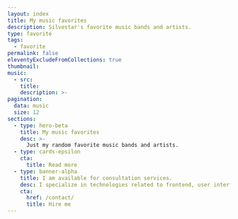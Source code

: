 ```yaml
---
layout: index
title: My music favorites
description: Silvestar's favorite music bands and artists.
type: favorite
tags:
  - favorite
permalink: false
eleventyExcludeFromCollections: true
thumbnail:
music:
  - src:
    title:
    description: >-
pagination:
  data: music
  size: 12
sections:
  - type: hero-beta
    title: My music favorites
    desc: >-
      Just my random favorite music bands and artists.
  - type: cards-epsilon
    cta:
      title: Read more
  - type: banner-alpha
    title: I am available for consultation services.
    desc: I specialize in technologies related to frontend, user interface, and web development.
    cta:
      href: /contact/
      title: Hire me
---
```

